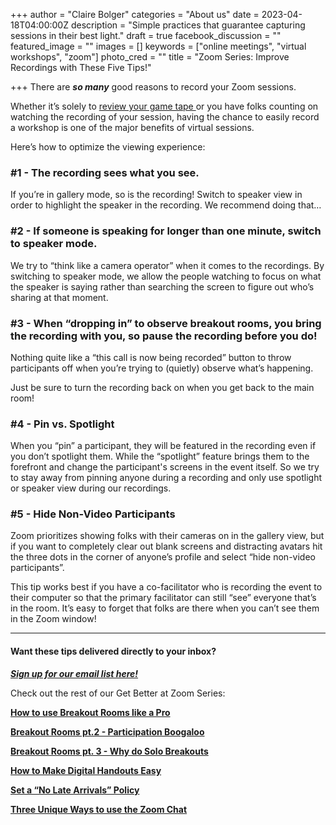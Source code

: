 +++
author = "Claire Bolger"
categories = "About us"
date = 2023-04-18T04:00:00Z
description = "Simple practices that guarantee capturing sessions in their best light."
draft = true
facebook_discussion = ""
featured_image = ""
images = []
keywords = ["online meetings", "virtual workshops", "zoom"]
photo_cred = ""
title = "Zoom Series: Improve Recordings with These Five Tips!"

+++
There are **_so many_** good reasons to record your Zoom sessions.

Whether it’s solely to [review your game tape ](https://www.facilitator.cards/blog/how-to-review-your-facilitator-game-tape/)or you have folks counting on watching the recording of your session, having the chance to easily record a workshop is one of the major benefits of virtual sessions.

Here’s how to optimize the viewing experience:

### #1 - The recording sees what you see.

If you’re in gallery mode, so is the recording! Switch to speaker view in order to highlight the speaker in the recording. We recommend doing that…

### #2 - If someone is speaking for longer than one minute, switch to speaker mode.

We try to “think like a camera operator” when it comes to the recordings. By switching to speaker mode, we allow the people watching to focus on what the speaker is saying rather than searching the screen to figure out who’s sharing at that moment.

### #3 - When “dropping in” to observe breakout rooms, you bring the recording with you, so pause the recording before you do!

Nothing quite like a “this call is now being recorded” button to throw participants off when you’re trying to (quietly) observe what’s happening.

Just be sure to turn the recording back on when you get back to the main room!

### #4 - Pin vs. Spotlight

When you “pin” a participant, they will be featured in the recording even if you don’t spotlight them. While the “spotlight” feature brings them to the forefront and change the participant's screens in the event itself. So we try to stay away from pinning anyone during a recording and only use spotlight or speaker view during our recordings.

### #5 - Hide Non-Video Participants

Zoom prioritizes showing folks with their cameras on in the gallery view, but if you want to completely clear out blank screens and distracting avatars hit the three dots in the corner of anyone’s profile and select “hide non-video participants”.

This tip works best if you have a co-facilitator who is recording the event to their computer so that the primary facilitator can still “see” everyone that’s in the room. It’s easy to forget that folks are there when you can’t see them in the Zoom window!

***

#### Want these tips delivered directly to your inbox?

[**_Sign up for our email list here!_**](https://facilitatorcards.ck.page/6e80ec00fe "Sign up for our email list here!")

Check out the rest of our Get Better at Zoom Series:

[**How to use Breakout Rooms like a Pro**](https://www.facilitator.cards/blog/zoom-series-how-to-use-breakout-rooms-like-a-pro/)

[**Breakout Rooms pt.2 - Participation Boogaloo**](https://www.facilitator.cards/blog/zoom-series-how-to-avoid-drop-off-in-breakout-rooms/)

[**Breakout Rooms pt. 3 - Why do Solo Breakouts**](https://www.facilitator.cards/blog/zoom-series-the-power-of-solo-break-out-rooms/)

[**How to Make Digital Handouts Easy**](https://www.facilitator.cards/blog/how-to-make-digital-handouts-easy/)

[**Set a “No Late Arrivals” Policy**](https://www.facilitator.cards/blog/zoom-series-set-a-no-late-arrivals-policy/)

[**Three Unique Ways to use the Zoom Chat**](https://www.facilitator.cards/blog/three-unique-ways-to-use-the-zoom-chat/)
